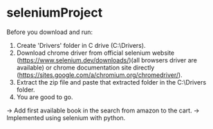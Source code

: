 # seleniumProject

Before you download and run:
1. Create 'Drivers' folder in C drive (C:\Drivers).
2. Download chrome driver from official selenium website (https://www.selenium.dev/downloads/)(all browsers driver are available) or chrome documentation site directly (https://sites.google.com/a/chromium.org/chromedriver/).
3. Extract the zip file and paste that extracted folder in the C:\Drivers folder.
4. You are good to go.


-> Add first available book in the search from amazon to the cart.
-> Implemented using selenium with python.
